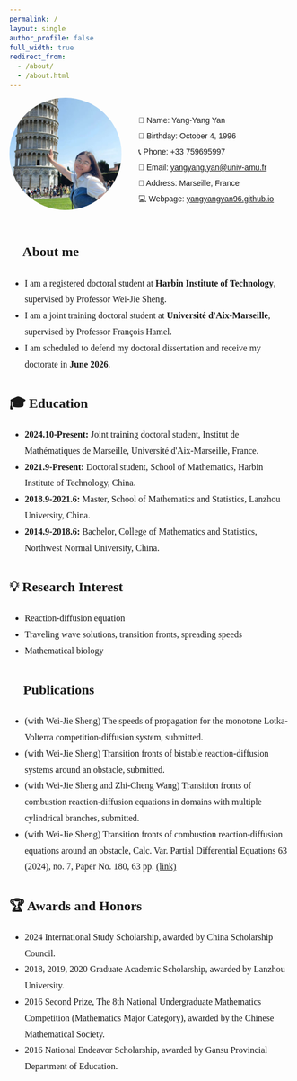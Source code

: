 ```yaml
---
permalink: /
layout: single
author_profile: false
full_width: true
redirect_from:
  - /about/
  - /about.html
---
```


<!-- 顶部头像+联系方式 -->
<div style="display: flex; align-items: center; flex-wrap: wrap; margin-bottom: 30px; font-family:'SimSun', '宋体', sans-serif; font-size:14px;">
  <!-- 左边头像 -->
  <img src="/images/zp.jpg" alt="Avatar" 
       style="width:200px; height:200px; border-radius:50%; object-fit: cover; margin-right: 30px; margin-bottom: 20px;">
  
  <!-- 右边联系方式 -->
  <div style="line-height:2.0;">
    👩 Name: Yang-Yang Yan<br>
    🎂 Birthday: October 4, 1996<br>
    📞 Phone: +33 759695997<br>
    📧 Email: <a href="mailto:yangyang.yan@univ-amu.fr">yangyang.yan@univ-amu.fr</a><br>
    📍 Address: Marseille, France<br>
    💻 Webpage: <a href="https://yangyangyan96.github.io">yangyangyan96.github.io</a><br>
  </div>
</div>

<!-- 下方正文内容 -->
<div style="font-family:'STFangsong', '华文仿宋', SimSun, serif; font-size:16px; line-height:1.8;">

## 🎯 About me
- I am a registered doctoral student at **Harbin Institute of Technology**, supervised by Professor Wei-Jie Sheng.  
- I am a joint training doctoral student at **Université d'Aix-Marseille**, supervised by Professor François Hamel.  
- I am scheduled to defend my doctoral dissertation and receive my doctorate in **June 2026**.  

## 🎓 Education
- **2024.10-Present:** Joint training doctoral student, Institut de Mathématiques de Marseille, Université d'Aix-Marseille, France.  
- **2021.9-Present:** Doctoral student, School of Mathematics, Harbin Institute of Technology, China.  
- **2018.9-2021.6:** Master, School of Mathematics and Statistics, Lanzhou University, China.  
- **2014.9-2018.6:** Bachelor, College of Mathematics and Statistics, Northwest Normal University, China.  

## 💡 Research Interest
- Reaction-diffusion equation  
- Traveling wave solutions, transition fronts, spreading speeds  
- Mathematical biology  

## 📝 Publications
- (with Wei-Jie Sheng) The speeds of propagation for the monotone Lotka-Volterra competition-diffusion system, submitted.  
- (with Wei-Jie Sheng) Transition fronts of bistable reaction-diffusion systems around an obstacle, submitted.  
- (with Wei-Jie Sheng and Zhi-Cheng Wang) Transition fronts of combustion reaction-diffusion equations in domains with multiple cylindrical branches, submitted.  
- (with Wei-Jie Sheng) Transition fronts of combustion reaction-diffusion equations around an obstacle, Calc. Var. Partial Differential Equations 63 (2024), no. 7, Paper No. 180, 63 pp. [(link)](https://link.springer.com/article/10.1007/s00526-024-02794-6)  

## 🏆 Awards and Honors
- 2024 International Study Scholarship, awarded by China Scholarship Council. 
- 2018, 2019, 2020 Graduate Academic Scholarship, awarded by Lanzhou University.  
- 2016 Second Prize, The 8th National Undergraduate Mathematics Competition (Mathematics Major Category), awarded by the Chinese Mathematical Society. 
- 2016 National Endeavor Scholarship, awarded by Gansu Provincial Department of Education.

</div>

